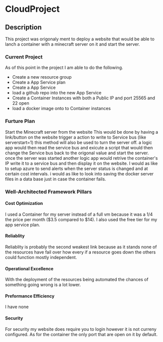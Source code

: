 # CloudProject

## Description
This project was origonaly ment to deploy a website that would be able to lanch a container with a minecraft server on it and start the server.
### Current Project
 As of this point in the project I am able to do the following.
- Create a new resource group
- Create a App Service plan
- Create a App Service
- load a github repo into the new App Service
- Create a Container Instances with both a Public IP and port 25565 and 22 open
- load a docker image onto to Container instances
### Furture Plan
Start the Minecraft server from the website
This would be done by having a link/button on the website trigger a action to write to Service bus (like serverstart=1) this method will also be used to turn the server off. a logic app would then read the service bus and exicute a script that would then change the Service bus back to the origonal value and start the server. once the server was started another logic app would retrive the container's IP write it to a service bus and then display it on the website. I would as like to setup azure to send alerts when the server status is changed and at certain cost intervals. i would as like to look into saving the docker server files in a data base just in case the container fails.
### Well-Architected Framework Pillars
#### Cost Optimization
I used a Container for my server instead of a full vm because it was a 1/4 the price per month ($3.5 compared to $14).
I also used the free tier for my app service plan.
#### Reliablity
Reliablity is probably the second weakest link because as it stands none of the resources have fail over how every if a resource goes down the others could function mostly independent.
#### Operational Excellence
With the deployment of the resources being automated the chances of something going wrong is a lot lower.
#### Preformance Efficiency
I have none
#### Security
For security my website does require you to login however it is not curreny configured. As for the container the only port that are open on it by default.
